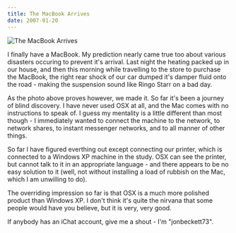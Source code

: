 ```yaml
---
title: The MacBook Arrives
date: 2007-01-20
---
```


![The MacBook Arrives](https://source.unsplash.com/2aFp6EWWs58/1600x900)

I finally have a MacBook. My prediction nearly came true too about various disasters occuring to prevent it's arrival. Last night the heating packed up in our house, and then this morning while travelling to the store to purchase the MacBook, the right rear shock of our car dumped it's damper fluid onto the road - making the suspension sound like Ringo Starr on a bad day.

As the photo above proves however, we made it. So far it's been a journey of blind discovery. I have never used OSX at all, and the Mac comes with no instructions to speak of. I guess my mentality is a little different than most though - I immediately wanted to connect the machine to the network, to network shares, to instant messenger networks, and to all manner of other things.

So far I have figured everthing out except connecting our printer, which is connected to a Windows XP machine in the study. OSX can see the printer, but cannot talk to it in an appropriate language - and there appears to be no easy solution to it (well, not without installing a load of rubbish on the Mac, which I am unwilling to do).

The overriding impression so far is that OSX is a much more polished product than Windows XP. I don't think it's quite the nirvana that some people would have you believe, but it is very, very good.

If anybody has an iChat account, give me a shout - I'm "jonbeckett73".